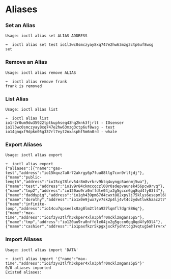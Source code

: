 # Aliases

### Set an Alias

`Usage: ioctl alias set ALIAS ADDRESS`

```
➜  ioctl alias set test io1l3wc0smczyay8xq747e2hw63mzg3ctp6uf8wsg
set
```

### Remove an Alias

`Usage: ioctl alias remove ALIAS`

```
➜  ioctl alias remove frank
frank is removed
```

### List Alias

`Usage: ioctl alias list`

```
➜  ioctl alias list
io1r2r0um9dw35922tptkuphseq43hq2knk3fjrlt - IOsenser
io1l3wc0smczyay8xq747e2hw63mzg3ctp6uf8wsg - test
io14gnqxf9dpkn05g337rl7eyt2nxasphf5m6n0rd - whale
```

### Export Aliases

`Usage: ioctl alias export`

```
➜  ioctl alias export
{"aliases":[{"name":"gas-test","address":"io15kqxz7a0r72akrgy6p7fuu88llg7cxn9rlfjdj"},{"name":"public-length","address":"io15cg78lnv54r8m8vrkrv9ktq4uyngp5aenmj5wa"},{"name":"test","address":"io1v9r84ckmccqczl00r0sdepvaunsk456pcw9rvq"},{"name":"tmp2","address":"io120au9ra0nffdle04jx2g5gccn6gq8qd4fy03l4"},{"name":"daddypig","address":"io1gh439pm67d4cwxt882xpylj75klys6esepml60"},{"name":"dorothy","address":"io1x0e9jwx7yv7sk2p4lj4vt4czydwtlwkhaaczt7"},{"name":"infinite-loop","address":"io14cu7qpseelx0zg8lm2tl4a927lqmfl7dgr886q"},{"name":"max-time","address":"io1fzyv2tlfh3xkper4xln3phfr0mcklzmgans5p5"},{"name":"tmp","address":"io120au9ra0nffdle04jx2g5gccn6gq8qd4fy03l4"},{"name":"cashier","address":"io1paxfkzr5kpgxjxckfydhttcg3vqtug5ehlrvrx"}]}
```

### Import Aliases

`Usage: ioctl alias import 'DATA'`

```
➜  ioctl alias import '{"name":"max-time","address":"io1fzyv2tlfh3xkper4xln3phfr0mcklzmgans5p5"}'
0/0 aliases imported
Existed aliases:
```

##
